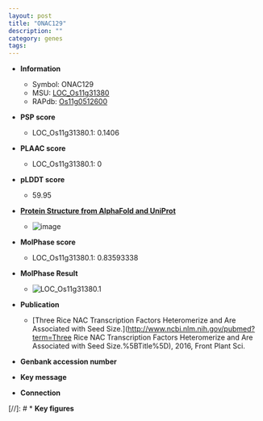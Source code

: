 ```yaml
---
layout: post
title: "ONAC129"
description: ""
category: genes
tags: 
---
```


* **Information**  
    + Symbol: ONAC129  
    + MSU: [LOC_Os11g31380](http://rice.plantbiology.msu.edu/cgi-bin/ORF_infopage.cgi?orf=LOC_Os11g31380)  
    + RAPdb: [Os11g0512600](http://rapdb.dna.affrc.go.jp/viewer/gbrowse_details/irgsp1?name=Os11g0512600)  

* **PSP score**  
    + LOC_Os11g31380.1: 0.1406 

* **PLAAC score**  
    + LOC_Os11g31380.1: 0 

* **pLDDT score**
    + 59.95

* **[Protein Structure from AlphaFold and UniProt](https://www.uniprot.org/uniprotkb/A0A0N7KSZ2/entry#structure)**
    + ![image](https://ricepsp.github.io/images/A/AF-A0A0N7KSZ2-F1.png)

* **MolPhase score**
    + LOC_Os11g31380.1: 0.83593338

* **MolPhase Result**
    + ![LOC_Os11g31380.1](https://304243504.github.io/Pictures/LOC_Os11g/LOC_Os11g31380.1.png)

* **Publication**  
    + [Three Rice NAC Transcription Factors Heteromerize and Are Associated with Seed Size.](http://www.ncbi.nlm.nih.gov/pubmed?term=Three Rice NAC Transcription Factors Heteromerize and Are Associated with Seed Size.%5BTitle%5D), 2016, Front Plant Sci.

* **Genbank accession number**  

* **Key message**  

* **Connection**  

[//]: # * **Key figures**  



